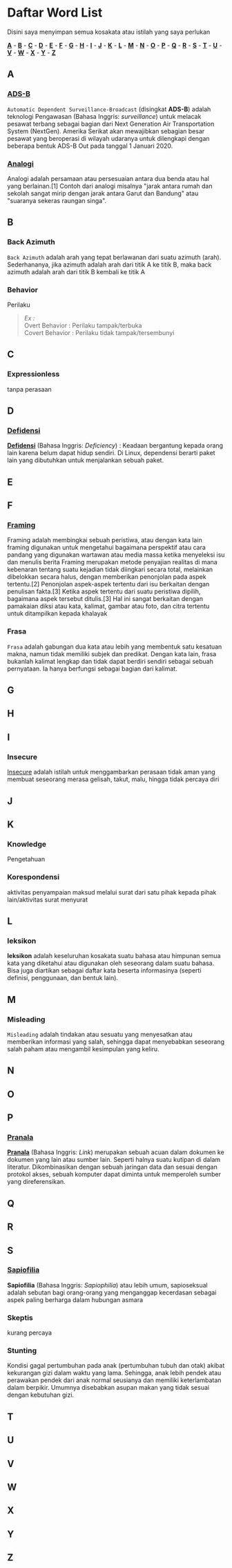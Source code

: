 # Daftar Word List
Disini saya menyimpan semua kosakata atau istilah yang saya perlukan

[**A**](#a) - [**B**](#b) - [**C**](#c) - [**D**](#d) - [**E**](#e) - [**F**](#f) - [**G**](#g) - [**H**](#h) - [**I**](#i) - [**J**](#j) - [**K**](#k) - [**L**](#l) - [**M**](#m) - [**N**](#n) - [**O**](#o) - [**P**](#p) - [**Q**](#q) - [**R**](#r) - [**S**](#s) - [**T**](#t) - [**U**](#u) - [**V**](#v) - [**W**](#w) - [**X**](#x) - [**Y**](#y) - [**Z**](#z)

## A

### [**ADS-B**](https://lms.onnocenter.or.id/wiki/index.php/ADS-B)<br>
`Automatic Dependent Surveillance-Broadcast` (disingkat **ADS-B**) adalah teknologi Pengawasan (Bahasa Inggris: *surveillance*) untuk melacak pesawat terbang sebagai bagian dari Next Generation Air Transportation System (NextGen). Amerika Serikat akan mewajibkan sebagian besar pesawat yang beroperasi di wilayah udaranya untuk dilengkapi dengan beberapa bentuk ADS-B Out pada tanggal 1 Januari 2020.

### [Analogi](https://id.wikipedia.org/wiki/Analogi)
Analogi adalah persamaan atau persesuaian antara dua benda atau hal yang berlainan.[1] Contoh dari analogi misalnya "jarak antara rumah dan sekolah sangat mirip dengan jarak antara Garut dan Bandung" atau "suaranya sekeras raungan singa".


## B

### Back Azimuth
`Back Azimuth` adalah arah yang tepat berlawanan dari suatu azimuth (arah). Sederhananya, jika azimuth adalah arah dari titik A ke titik B, maka back azimuth adalah arah dari titik B kembali ke titik A

### Behavior

Perilaku
  >*Ex :*<br>
  >Overt Behavior : Perilaku tampak/terbuka<br>
  >Covert Behavior : Perilaku tidak tampak/tersembunyi
  
## C

### Expressionless

tanpa perasaan

## D

### [Defidensi](https://kbbi.web.id/dependensi)

[**Defidensi**](https://kbbi.web.id/dependensi) (Bahasa Inggris: *Deficiency*) : Keadaan bergantung kepada orang lain karena belum dapat hidup sendiri. Di Linux, dependensi berarti paket lain yang dibutuhkan untuk menjalankan sebuah paket.

## E

## F

### [Framing](https://id.wikipedia.org/wiki/Analisis_framing)

Framing adalah membingkai sebuah peristiwa, atau dengan kata lain framing digunakan untuk mengetahui bagaimana perspektif atau cara pandang yang digunakan wartawan atau media massa ketika menyeleksi isu dan menulis berita
Framing merupakan metode penyajian realitas di mana kebenaran tentang suatu kejadian tidak diingkari secara total, melainkan dibelokkan secara halus, dengan memberikan penonjolan pada aspek tertentu.[2] Penonjolan aspek-aspek tertentu dari isu berkaitan dengan penulisan fakta.[3] Ketika aspek tertentu dari suatu peristiwa dipilih, bagaimana aspek tersebut ditulis.[3] Hal ini sangat berkaitan dengan pamakaian diksi atau kata, kalimat, gambar atau foto, dan citra tertentu untuk ditampilkan kepada khalayak

### Frasa
`Frasa` adalah gabungan dua kata atau lebih yang membentuk satu kesatuan makna, namun tidak memiliki subjek dan predikat. Dengan kata lain, frasa bukanlah kalimat lengkap dan tidak dapat berdiri sendiri sebagai sebuah pernyataan. Ia hanya berfungsi sebagai bagian dari kalimat.

## G

## H

## I

### Insecure

[Insecure](https://www.alodokter.com/sering-merasa-insecure-ini-cara-mengatasinya) adalah istilah untuk menggambarkan perasaan tidak aman yang membuat seseorang merasa gelisah, takut, malu, hingga tidak percaya diri

## J

## K

### Knowledge

  Pengetahuan

### Korespondensi

  aktivitas penyampaian maksud melalui surat dari satu pihak kepada pihak lain/aktivitas surat menyurat
  
## L
### leksikon

 **leksikon** adalah keseluruhan kosakata suatu bahasa atau himpunan semua kata yang diketahui atau digunakan oleh seseorang dalam suatu bahasa. Bisa juga diartikan sebagai daftar kata beserta informasinya (seperti definisi, penggunaan, dan bentuk lain).


## M

### Misleading

`Misleading` adalah tindakan atau sesuatu yang menyesatkan atau memberikan informasi yang salah, sehingga dapat menyebabkan seseorang salah paham atau mengambil kesimpulan yang keliru.

## N

## O

## P

### [Pranala](https://id.wikipedia.org/wiki/Pranala)

[**Pranala**](https://id.wikipedia.org/wiki/Pranala) (Bahasa Inggris: *Link*) merupakan sebuah acuan dalam dokumen ke dokumen yang lain atau sumber lain. Seperti halnya suatu kutipan di dalam literatur. Dikombinasikan dengan sebuah jaringan data dan sesuai dengan protokol akses, sebuah komputer dapat diminta untuk memperoleh sumber yang direferensikan.

## Q

## R

## S

### [Sapiofilia](https://www.vice.com/id/article/wjgkxq/apa-sih-sebetulnya-yang-bikin-sapioseksual-tertarik-sama-orang-lain)

**Sapiofilia** (Bahasa Inggris: *Sapiophilia*) atau lebih umum, sapioseksual adalah sebutan bagi orang-orang yang menganggap kecerdasan sebagai aspek paling berharga dalam hubungan asmara

### Skeptis

  kurang percaya

### Stunting

Kondisi gagal pertumbuhan pada anak (pertumbuhan tubuh dan otak) akibat kekurangan gizi dalam waktu yang lama. Sehingga, anak lebih pendek atau perawakan pendek dari anak normal seusianya dan memiliki keterlambatan dalam berpikir. Umumnya disebabkan asupan makan yang tidak sesuai dengan kebutuhan gizi.
  
## T

## U

## V

## W

## X

## Y

## Z